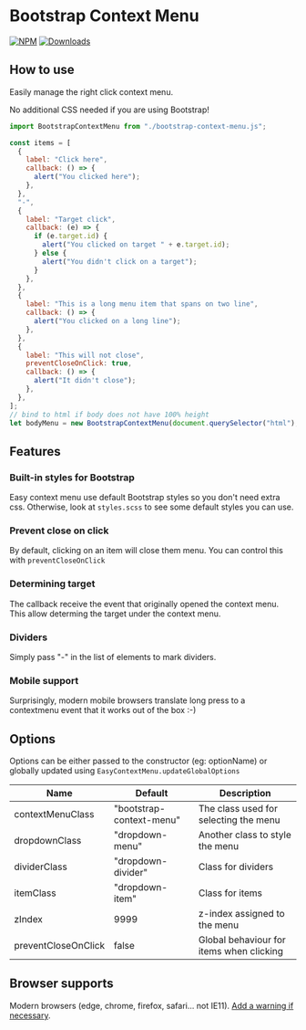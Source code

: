 # Bootstrap Context Menu

[![NPM](https://nodei.co/npm/bootstrap-context-menu.png?mini=true)](https://nodei.co/npm/bootstrap-context-menu/)
[![Downloads](https://img.shields.io/npm/dt/bootstrap-context-menu.svg)](https://www.npmjs.com/package/bootstrap-context-menu)

## How to use

Easily manage the right click context menu.

No additional CSS needed if you are using Bootstrap!

```js
import BootstrapContextMenu from "./bootstrap-context-menu.js";

const items = [
  {
    label: "Click here",
    callback: () => {
      alert("You clicked here");
    },
  },
  "-",
  {
    label: "Target click",
    callback: (e) => {
      if (e.target.id) {
        alert("You clicked on target " + e.target.id);
      } else {
        alert("You didn't click on a target");
      }
    },
  },
  {
    label: "This is a long menu item that spans on two line",
    callback: () => {
      alert("You clicked on a long line");
    },
  },
  {
    label: "This will not close",
    preventCloseOnClick: true,
    callback: () => {
      alert("It didn't close");
    },
  },
];
// bind to html if body does not have 100% height
let bodyMenu = new BootstrapContextMenu(document.querySelector("html"), items);
```

## Features

### Built-in styles for Bootstrap

Easy context menu use default Bootstrap styles so you don't need extra css. Otherwise, look at `styles.scss` to see some default styles you can use.

### Prevent close on click

By default, clicking on an item will close them menu. You can control this with `preventCloseOnClick`

### Determining target

The callback receive the event that originally opened the context menu. This allow determing the target under the context menu.

### Dividers

Simply pass "-" in the list of elements to mark dividers.

### Mobile support

Surprisingly, modern mobile browsers translate long press to a contextmenu event that it works out of the box :-)

## Options

Options can be either passed to the constructor (eg: optionName) or globally updated using `EasyContextMenu.updateGlobalOptions`

| Name                | Default                  | Description                              |
| ------------------- | ------------------------ | ---------------------------------------- |
| contextMenuClass    | "bootstrap-context-menu" | The class used for selecting the menu    |
| dropdownClass       | "dropdown-menu"          | Another class to style the menu          |
| dividerClass        | "dropdown-divider"       | Class for dividers                       |
| itemClass           | "dropdown-item"          | Class for items                          |
| zIndex              | 9999                     | z-index assigned to the menu             |
| preventCloseOnClick | false                    | Global behaviour for items when clicking |

## Browser supports

Modern browsers (edge, chrome, firefox, safari... not IE11). [Add a warning if necessary](https://github.com/lekoala/nomodule-browser-warning.js/).
